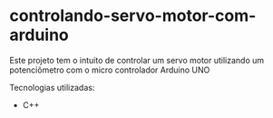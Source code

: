# controlando-servo-motor-com-arduino
Este projeto tem o intuito de controlar um servo motor utilizando um potenciômetro com o micro controlador Arduino UNO

Tecnologias utilizadas:

- C++
